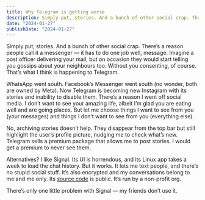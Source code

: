 ```yaml
---
title: Why Telegram is getting worse
description: Simply put, stories. And a bunch of other social crap. There’s a reason people call it a messenger — it has to do one job well, message.
date: "2024-01-27"
publishDate: "2024-01-27"
---
```


Simply put, stories. And a bunch of other social crap. There’s a reason people call it a messenger — it has to do one job well, message. Imagine a post officer delivering your mail, but on occasion they would start telling you gossips about your neighbours too. Without you consenting, of course. That’s what I think is happening to Telegram.

WhatsApp went south. Facebook’s Messenger went south (no wonder, both are owned by Meta). Now Telegram is becoming new Instagram with its stories and inability to disable them. There’s a reason I went off social media. I don’t want to see your amazing life, albeit I’m glad you are eating well and are going places. But let me choose things I want to see from you (your messages) and things I don’t want to see from you (everything else).

No, archiving stories doesn’t help. They disappear from the top bar but still highlight the user’s profile picture, nudging me to check what’s new. Telegram sells a premium package that allows me to post stories. I would get a premium to never see them.

Alternatives? I like Signal. Its UI is horrendous, and its Linux app takes a week to load the chat history. But it works. It lets me text people, and there’s no stupid social stuff. It’s also encrypted and my conversations belong to me and me only. Its [source code](https://github.com/signalapp) is public. It’s run by a non-profit org.

There’s only one little problem with Signal — my friends don’t use it.


